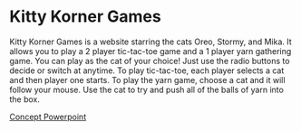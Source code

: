   # Kitty Korner Games

  Kitty Korner Games is a website starring the cats Oreo, Stormy, and Mika. It allows you to play a 2 player tic-tac-toe game and a 1 player yarn gathering game. You can play as the cat of your choice! Just use the radio buttons to decide or switch at anytime. To play tic-tac-toe, each player selects a cat and then player one starts. To play the yarn game, choose a cat and it will follow your mouse. Use the cat to try and push all of the balls of yarn into the box.

[Concept Powerpoint](CC440.pdf)
